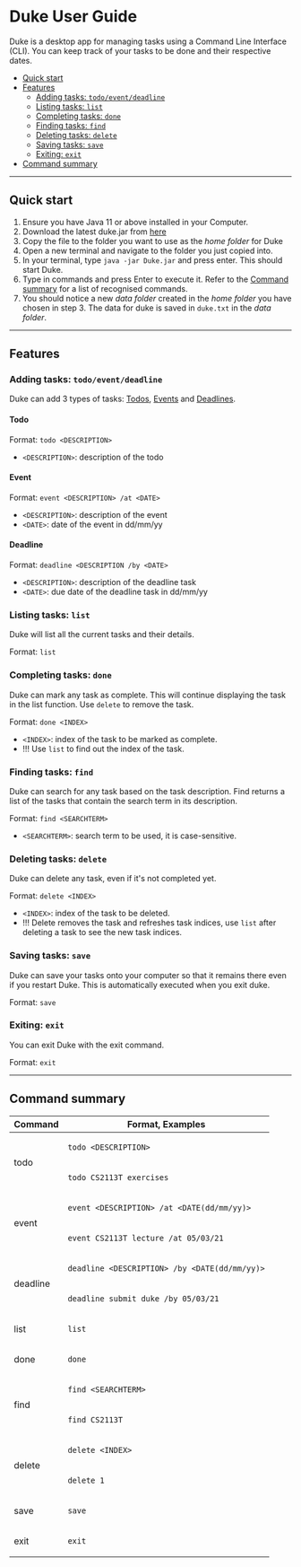 # Duke User Guide

Duke is a desktop app for managing tasks using a Command Line Interface (CLI). You can keep track of your tasks to be done and their respective dates. 

* [Quick start](#quick-start)
* [Features](#features)
    * [Adding tasks: `todo/event/deadline`](#adding-tasks:-`todo/event/deadline`)
    * [Listing tasks: `list`](#listing-tasks:-`list`)
    * [Completing tasks: `done`](#completing-tasks:-`done`)
    * [Finding tasks: `find`](#finding-tasks:-`find`)
    * [Deleting tasks: `delete`](#deleting-tasks:-`delete`)
    * [Saving tasks: `save`](#saving-tasks:-`save`)
    * [Exiting: `exit`](#exiting:-`exit`)
* [Command summary](#command-summary)

---

## Quick start
1. Ensure you have Java 11 or above installed in your Computer. 
2. Download the latest duke.jar from [here](https://github.com/huachen24/ip/releases/tag/v0.2)
3. Copy the file to the folder you want to use as the _home folder_ for Duke
4. Open a new terminal and navigate to the folder you just copied into. 
5. In your terminal, type `java -jar Duke.jar` and press enter. This should start Duke. 
6. Type in commands and press Enter to execute it. 
    Refer to the [Command summary](#command-summary) for a list of recognised commands. 
7. You should notice a new _data folder_ created in the _home folder_ you have chosen in step 3. The data for duke is saved in `duke.txt` in the _data folder_. 

---

## Features 

### Adding tasks: `todo/event/deadline`
Duke can add 3 types of tasks: [Todos](#todo), [Events](#event) and [Deadlines](#deadline). 

#### Todo
Format: `todo <DESCRIPTION>`
* `<DESCRIPTION>`: description of the todo

#### Event
Format: `event <DESCRIPTION> /at <DATE>`
* `<DESCRIPTION>`: description of the event
* `<DATE>`: date of the event in dd/mm/yy

#### Deadline
Format: `deadline <DESCRIPTION /by <DATE>`
* `<DESCRIPTION>`: description of the deadline task
* `<DATE>`: due date of the deadline task in dd/mm/yy


### Listing tasks: `list`
Duke will list all the current tasks and their details. 

Format: `list`


### Completing tasks: `done`
Duke can mark any task as complete. This will continue displaying the task in the list function. Use `delete` to remove the task. 

Format: `done <INDEX>`
* `<INDEX>`: index of the task to be marked as complete. 
* !!! Use `list` to find out the index of the task. 


### Finding tasks: `find`
Duke can search for any task based on the task description. Find returns a list of the tasks that contain the search term in its description. 

Format: `find <SEARCHTERM>`
* `<SEARCHTERM>`: search term to be used, it is case-sensitive. 


### Deleting tasks: `delete`
Duke can delete any task, even if it's not completed yet. 

Format: `delete <INDEX>`
* `<INDEX>`: index of the task to be deleted. 
* !!! Delete removes the task and refreshes task indices, use `list` after deleting a task to see the new task indices. 

### Saving tasks: `save`
Duke can save your tasks onto your computer so that it remains there even if you restart Duke. This is automatically executed when you exit duke. 

Format: `save`


### Exiting: `exit`
You can exit Duke with the exit command. 

Format: `exit`

---

## Command summary
<table>
    <thead>
        <tr>
            <th>Command</th>
            <th>Format, Examples</th>
        </tr>
    </thead>
    <tbody>
        <tr>
            <td rowspan=2>todo</td>
            <td>

`todo <DESCRIPTION>`
            </td>
        </tr>
        <tr>
            <td>
            
`todo CS2113T exercises`
            </td>
        </tr>
        <tr>
            <td rowspan=2>event</td>
            <td>
            
`event <DESCRIPTION> /at <DATE(dd/mm/yy)>`
            </td>
        </tr>
        <tr>
            <td>
            
`event CS2113T lecture /at 05/03/21`
            </td>
        </tr>
        <tr>
            <td rowspan=2>deadline</td>
            <td>
            
`deadline <DESCRIPTION> /by <DATE(dd/mm/yy)>`
            </td>
        </tr>
        <tr>
            <td>
            
`deadline submit duke /by 05/03/21`
            </td>
        </tr>
        <tr>
            <td>list</td>
            <td>
            
`list`
            </td>
        </tr>
        <tr>
            <td>done</td>
            <td>
            
`done`
            </td>
        </tr>
        <tr>
            <td rowspan=2>find</td>
            <td>
            
`find <SEARCHTERM>`
            </td>
        </tr>
        <tr>
            <td>
            
`find CS2113T`
            </td>
        </tr>
        <tr>
            <td rowspan=2>delete</td>
            <td>
            
`delete <INDEX>`
            </td>
        </tr>
        <tr>
            <td>
            
`delete 1`
            </td>
        </tr>
        <tr>
            <td>save</td>
            <td>
            
`save`
            </td>
        </tr>
        <tr>
            <td>exit</td>
            <td>
            
`exit`
            </td>
        </tr>
    </tbody>
</table>